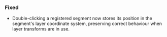 ### Fixed
- Double-clicking a registered segment now stores its position in the segment's layer coordinate system, preserving correct behaviour when layer transforms are in use.

